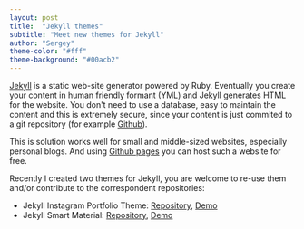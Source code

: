 ```yaml
---
layout: post
title:  "Jekyll themes"
subtitle: "Meet new themes for Jekyll"
author: "Sergey"
theme-color: "#fff"
theme-background: "#00acb2"
---
```


[Jekyll](https://jekyllrb.com/) is a static web-site generator powered by Ruby.
Eventually you create your content in human friendly formant (YML) and Jekyll generates HTML for the website.
You don't need to use a database, easy to maintain the content and this is extremely secure, since your content is just commited to a git repository (for example [Github](https://github.com/)).

This is solution works well for small and middle-sized websites, especially personal blogs. And using [Github pages](https://pages.github.com/) you can host such a website for free.

Recently I created two themes for Jekyll, you are welcome to re-use them and/or contribute to the correspondent repositories:

- Jekyll Instagram Portfolio Theme: [Repository](https://github.com/portfolio-central/jekyll-instagram-portfolio-theme), [Demo](https://portfolio-central.github.io/jekyll-instagram-portfolio-theme/)
- Jekyll Smart Material: [Repository](https://github.com/ssokurenko/jekyll-smart-material), [Demo](https://ssokurenko.github.io/jekyll-smart-material/)
